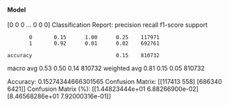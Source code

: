 #### Model
[0 0 0 ... 0 0 0]
Classification Report:
              precision    recall  f1-score   support

           0       0.15      1.00      0.25    117971
           1       0.92      0.01      0.02    692761

    accuracy                           0.15    810732
   macro avg       0.53      0.50      0.14    810732
weighted avg       0.81      0.15      0.05    810732

Accuracy: 0.15274344666301565
Confusion Matrix:
[[117413    558]
 [686340   6421]]
Confusion Matrix (%):
[[1.44823444e+01 6.88266900e-02]
 [8.46568286e+01 7.92000316e-01]]
